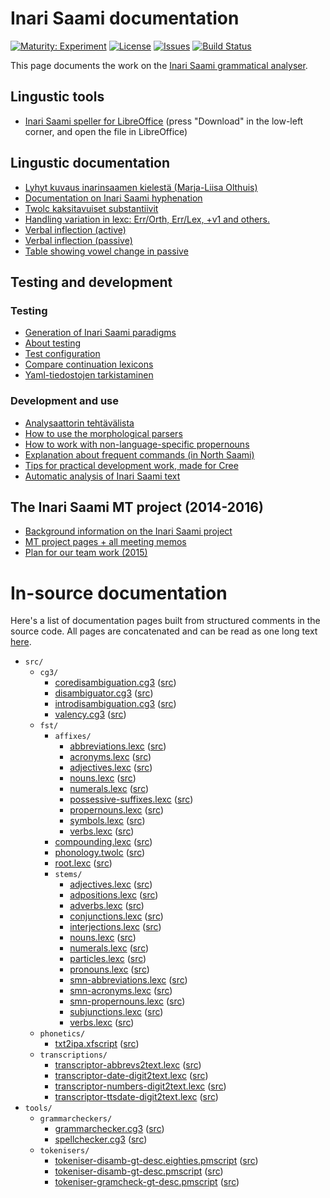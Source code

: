 # Inari Saami documentation

[![Maturity: Experiment](https://img.shields.io/badge/Maturity-Experiment-black.svg)](https://giellalt.github.io/MaturityClassification.html)
[![License](https://img.shields.io/github/license/giellalt/lang-smn)](https://github.com/giellalt/lang-smn/blob/main/LICENSE)
[![Issues](https://img.shields.io/github/issues/giellalt/lang-smn)](https://github.com/giellalt/lang-smn/issues)
[![Build Status](https://divvun-tc.thetc.se/api/github/v1/repository/giellalt/lang-smn/main/badge.svg)](https://github.com/giellalt/lang-smn/actions)

This page documents the work on the [Inari Saami grammatical analyser](http://github.com/giellalt/lang-smn). 

## Lingustic tools

- [Inari Saami speller for LibreOffice](https://github.com/giellalt/lang-smn/blob/main/docs/smn_LO-voikko-5.0.oxt) (press "Download" in the low-left corner, and open the file in LibreOffice) 


## Lingustic documentation

-   [Lyhyt kuvaus inarinsaamen kielestä (Marja-Liisa Olthuis)](LyhytKuvausInarinsaamesta.pdf)
-   [Documentation on Inari Saami hyphenation](docu-hyphenation.txt)
-   [Twolc kaksitavuiset
    substantiivit](TwolcKaksitavuisetSubstantiivit.html)
-   [Handling variation in lexc: Err/Orth, Err/Lex, +v1 and
    others.](/lang/common/Variation_in_lexc.html)
-   [Verbal inflection (active)](VerbalInflection.html)
-   [Verbal inflection (passive)](PassiveVerbs.html)
-   [Table showing vowel change in passive](PassiveVowelChange.html)

## Testing and development

### Testing
-   [Generation of Inari Saami
	  paradigms](http://giellatekno.uit.no/cgi/p-smn.eng.html) 
-   [About testing](Testing.html)
-   [Test configuration](TestConfiguration.html)
-   [Compare continuation lexicons](generatewordforms.html)
-   [Yaml-tiedostojen tarkistaminen](TarkistaaYaml-tiedostot.html)

### Development and use
-   [Analysaattorin tehtävälista](AnalysaattorinTehtavalista.html)
-   [How to use the morphological
    parsers](/tools/docu-sme-manual.html)
-   [How to work with non-language-specific
    propernouns](smi-propernouns-stems.html)
-   [Explanation about frequent commands (in North
    Saami)](/tools/unix_korpus_kursa.html)
-   [Tips for practical development work, made for
    Cree](/lang-crk/developingwork.html)
- [Automatic analysis of Inari Saami text](http://giellatekno.uit.no/cgi/d-smn.eng.html)

The Inari Saami MT project (2014-2016)
--------------------------------------


-   [Background information on the Inari Saami
    project](docu-smn-background.html)
-   [MT project pages + all meeting
    memos](/mt/smesmn/NorthSaamiInariSaamiMachineTranslation.html)
-   [Plan for our team work (2015)](TeamWorkPlan.html)


# In-source documentation

Here's a list of documentation pages built from structured comments in the source code. All pages are concatenated and can be read as one long text [here](smn.md).


* `src/`
    * `cg3/`
        * [coredisambiguation.cg3](src-cg3-coredisambiguation.cg3.html) ([src](https://github.com/giellalt/lang-smn/blob/main/src/cg3/coredisambiguation.cg3))
        * [disambiguator.cg3](src-cg3-disambiguator.cg3.html) ([src](https://github.com/giellalt/lang-smn/blob/main/src/cg3/disambiguator.cg3))
        * [introdisambiguation.cg3](src-cg3-introdisambiguation.cg3.html) ([src](https://github.com/giellalt/lang-smn/blob/main/src/cg3/introdisambiguation.cg3))
        * [valency.cg3](src-cg3-valency.cg3.html) ([src](https://github.com/giellalt/lang-smn/blob/main/src/cg3/valency.cg3))
    * `fst/`
        * `affixes/`
            * [abbreviations.lexc](src-fst-affixes-abbreviations.lexc.html) ([src](https://github.com/giellalt/lang-smn/blob/main/src/fst/affixes/abbreviations.lexc))
            * [acronyms.lexc](src-fst-affixes-acronyms.lexc.html) ([src](https://github.com/giellalt/lang-smn/blob/main/src/fst/affixes/acronyms.lexc))
            * [adjectives.lexc](src-fst-affixes-adjectives.lexc.html) ([src](https://github.com/giellalt/lang-smn/blob/main/src/fst/affixes/adjectives.lexc))
            * [nouns.lexc](src-fst-affixes-nouns.lexc.html) ([src](https://github.com/giellalt/lang-smn/blob/main/src/fst/affixes/nouns.lexc))
            * [numerals.lexc](src-fst-affixes-numerals.lexc.html) ([src](https://github.com/giellalt/lang-smn/blob/main/src/fst/affixes/numerals.lexc))
            * [possessive-suffixes.lexc](src-fst-affixes-possessive-suffixes.lexc.html) ([src](https://github.com/giellalt/lang-smn/blob/main/src/fst/affixes/possessive-suffixes.lexc))
            * [propernouns.lexc](src-fst-affixes-propernouns.lexc.html) ([src](https://github.com/giellalt/lang-smn/blob/main/src/fst/affixes/propernouns.lexc))
            * [symbols.lexc](src-fst-affixes-symbols.lexc.html) ([src](https://github.com/giellalt/lang-smn/blob/main/src/fst/affixes/symbols.lexc))
            * [verbs.lexc](src-fst-affixes-verbs.lexc.html) ([src](https://github.com/giellalt/lang-smn/blob/main/src/fst/affixes/verbs.lexc))
        * [compounding.lexc](src-fst-compounding.lexc.html) ([src](https://github.com/giellalt/lang-smn/blob/main/src/fst/compounding.lexc))
        * [phonology.twolc](src-fst-phonology.twolc.html) ([src](https://github.com/giellalt/lang-smn/blob/main/src/fst/phonology.twolc))
        * [root.lexc](src-fst-root.lexc.html) ([src](https://github.com/giellalt/lang-smn/blob/main/src/fst/root.lexc))
        * `stems/`
            * [adjectives.lexc](src-fst-stems-adjectives.lexc.html) ([src](https://github.com/giellalt/lang-smn/blob/main/src/fst/stems/adjectives.lexc))
            * [adpositions.lexc](src-fst-stems-adpositions.lexc.html) ([src](https://github.com/giellalt/lang-smn/blob/main/src/fst/stems/adpositions.lexc))
            * [adverbs.lexc](src-fst-stems-adverbs.lexc.html) ([src](https://github.com/giellalt/lang-smn/blob/main/src/fst/stems/adverbs.lexc))
            * [conjunctions.lexc](src-fst-stems-conjunctions.lexc.html) ([src](https://github.com/giellalt/lang-smn/blob/main/src/fst/stems/conjunctions.lexc))
            * [interjections.lexc](src-fst-stems-interjections.lexc.html) ([src](https://github.com/giellalt/lang-smn/blob/main/src/fst/stems/interjections.lexc))
            * [nouns.lexc](src-fst-stems-nouns.lexc.html) ([src](https://github.com/giellalt/lang-smn/blob/main/src/fst/stems/nouns.lexc))
            * [numerals.lexc](src-fst-stems-numerals.lexc.html) ([src](https://github.com/giellalt/lang-smn/blob/main/src/fst/stems/numerals.lexc))
            * [particles.lexc](src-fst-stems-particles.lexc.html) ([src](https://github.com/giellalt/lang-smn/blob/main/src/fst/stems/particles.lexc))
            * [pronouns.lexc](src-fst-stems-pronouns.lexc.html) ([src](https://github.com/giellalt/lang-smn/blob/main/src/fst/stems/pronouns.lexc))
            * [smn-abbreviations.lexc](src-fst-stems-smn-abbreviations.lexc.html) ([src](https://github.com/giellalt/lang-smn/blob/main/src/fst/stems/smn-abbreviations.lexc))
            * [smn-acronyms.lexc](src-fst-stems-smn-acronyms.lexc.html) ([src](https://github.com/giellalt/lang-smn/blob/main/src/fst/stems/smn-acronyms.lexc))
            * [smn-propernouns.lexc](src-fst-stems-smn-propernouns.lexc.html) ([src](https://github.com/giellalt/lang-smn/blob/main/src/fst/stems/smn-propernouns.lexc))
            * [subjunctions.lexc](src-fst-stems-subjunctions.lexc.html) ([src](https://github.com/giellalt/lang-smn/blob/main/src/fst/stems/subjunctions.lexc))
            * [verbs.lexc](src-fst-stems-verbs.lexc.html) ([src](https://github.com/giellalt/lang-smn/blob/main/src/fst/stems/verbs.lexc))
    * `phonetics/`
        * [txt2ipa.xfscript](src-phonetics-txt2ipa.xfscript.html) ([src](https://github.com/giellalt/lang-smn/blob/main/src/phonetics/txt2ipa.xfscript))
    * `transcriptions/`
        * [transcriptor-abbrevs2text.lexc](src-transcriptions-transcriptor-abbrevs2text.lexc.html) ([src](https://github.com/giellalt/lang-smn/blob/main/src/transcriptions/transcriptor-abbrevs2text.lexc))
        * [transcriptor-date-digit2text.lexc](src-transcriptions-transcriptor-date-digit2text.lexc.html) ([src](https://github.com/giellalt/lang-smn/blob/main/src/transcriptions/transcriptor-date-digit2text.lexc))
        * [transcriptor-numbers-digit2text.lexc](src-transcriptions-transcriptor-numbers-digit2text.lexc.html) ([src](https://github.com/giellalt/lang-smn/blob/main/src/transcriptions/transcriptor-numbers-digit2text.lexc))
        * [transcriptor-ttsdate-digit2text.lexc](src-transcriptions-transcriptor-ttsdate-digit2text.lexc.html) ([src](https://github.com/giellalt/lang-smn/blob/main/src/transcriptions/transcriptor-ttsdate-digit2text.lexc))
* `tools/`
    * `grammarcheckers/`
        * [grammarchecker.cg3](tools-grammarcheckers-grammarchecker.cg3.html) ([src](https://github.com/giellalt/lang-smn/blob/main/tools/grammarcheckers/grammarchecker.cg3))
        * [spellchecker.cg3](tools-grammarcheckers-spellchecker.cg3.html) ([src](https://github.com/giellalt/lang-smn/blob/main/tools/grammarcheckers/spellchecker.cg3))
    * `tokenisers/`
        * [tokeniser-disamb-gt-desc.eighties.pmscript](tools-tokenisers-tokeniser-disamb-gt-desc.eighties.pmscript.html) ([src](https://github.com/giellalt/lang-smn/blob/main/tools/tokenisers/tokeniser-disamb-gt-desc.eighties.pmscript))
        * [tokeniser-disamb-gt-desc.pmscript](tools-tokenisers-tokeniser-disamb-gt-desc.pmscript.html) ([src](https://github.com/giellalt/lang-smn/blob/main/tools/tokenisers/tokeniser-disamb-gt-desc.pmscript))
        * [tokeniser-gramcheck-gt-desc.pmscript](tools-tokenisers-tokeniser-gramcheck-gt-desc.pmscript.html) ([src](https://github.com/giellalt/lang-smn/blob/main/tools/tokenisers/tokeniser-gramcheck-gt-desc.pmscript))
